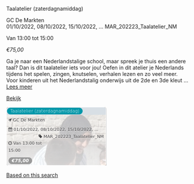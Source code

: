 Taalatelier (zaterdagnamiddag)

GC De Markten  
01/10/2022, 08/10/2022, 15/10/2022, ... MAR\_202223\_Taalatelier\_NM  

Van 13:00 tot 15:00

*€75,00*

  

Ga je naar een Nederlandstalige school, maar spreek je thuis een andere taal? Dan is dit taalatelier iets voor jou! Oefen in dit atelier je Nederlands tijdens het spelen, zingen, knutselen, verhalen lezen en zo veel meer.  
Voor kinderen uit het Nederlandstalig onderwijs uit de 2de en 3de kleut ...  
[Lees meer](https://tickets.vgc.be/activity/subscribe/MAR_202223_Taalatelier_NM)

[Bekijk](https://tickets.vgc.be/activity/subscribe/MAR_202223_Taalatelier_NM)

![](80394.png)

[Based on this search](https://tickets.vgc.be/activity/index?&vrijeplaatsen=1&Age%5B%5D=3%2C5&entity=244)